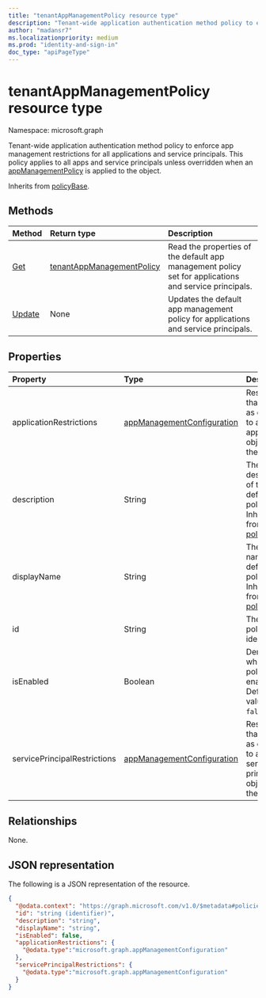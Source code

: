 ```yaml
---
title: "tenantAppManagementPolicy resource type"
description: "Tenant-wide application authentication method policy to enforce app management restrictions for all applications and service principals."
author: "madansr7"
ms.localizationpriority: medium
ms.prod: "identity-and-sign-in"
doc_type: "apiPageType"
---
```


# tenantAppManagementPolicy resource type

Namespace: microsoft.graph

Tenant-wide application authentication method policy to enforce app management restrictions for all applications and service principals. This policy applies to all apps and service principals unless overridden when an [appManagementPolicy](../resources/appmanagementpolicy.md) is applied to the object.

Inherits from [policyBase](policybase.md).

## Methods

| Method                                               | Return type                                                            | Description                                                                                           |
| :--------------------------------------------------- | :--------------------------------------------------------------------- | :---------------------------------------------------------------------------------------------------- |
| [Get](../api/tenantAppManagementPolicy-get.md)       | [tenantAppManagementPolicy](../resources/tenantAppManagementPolicy.md) | Read the properties of the default app management policy set for applications and service principals. |
| [Update](../api/tenantAppManagementPolicy-update.md) | None                                                                   | Updates the default app management policy for applications and service principals.                    |

## Properties

| Property                     | Type                                                                     | Description                                                                         |
| :--------------------------- | :----------------------------------------------------------------------- | :---------------------------------------------------------------------------------- |
| applicationRestrictions      | [appManagementConfiguration](../resources/appManagementConfiguration.md) | Restrictions that apply as default to all application objects in the tenant.        |
| description                  | String                                                                   | The description of the default policy. Inherited from [policyBase](policybase.md).  |
| displayName                  | String                                                                   | The display name of the default policy. Inherited from [policyBase](policybase.md). |
| id                           | String                                                                   | The default policy identifier.                                                      |
| isEnabled                    | Boolean                                                                  | Denotes whether the policy is enabled. Default value is `false`.                    |
| servicePrincipalRestrictions | [appManagementConfiguration](../resources/appManagementConfiguration.md) | Restrictions that apply as default to all service principal objects in the tenant.  |

## Relationships

None.

## JSON representation

The following is a JSON representation of the resource.

<!-- {
  "blockType": "resource",
  "keyProperty": "id",
  "@odata.type": "microsoft.graph.tenantAppManagementPolicy",
  "baseType": "microsoft.graph.policyBase",
  "openType": false
}
-->

```json
{
  "@odata.context": "https://graph.microsoft.com/v1.0/$metadata#policies/defaultAppManagementPolicy",
  "id": "string (identifier)",
  "description": "string",
  "displayName": "string",
  "isEnabled": false,
  "applicationRestrictions": {
    "@odata.type":"microsoft.graph.appManagementConfiguration"
  },
  "servicePrincipalRestrictions": {
    "@odata.type":"microsoft.graph.appManagementConfiguration"
  }
}
```
